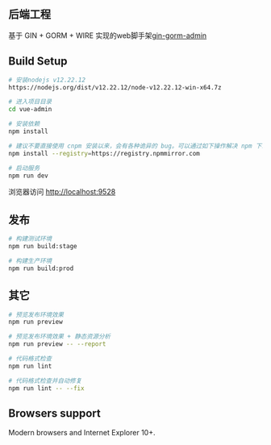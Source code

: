 ## 后端工程
基于 GIN + GORM + WIRE 实现的web脚手架[gin-gorm-admin](https://github.com/dot123/gin-gorm-admin)

## Build Setup

```bash
# 安装nodejs v12.22.12
https://nodejs.org/dist/v12.22.12/node-v12.22.12-win-x64.7z

# 进入项目目录
cd vue-admin

# 安装依赖
npm install

# 建议不要直接使用 cnpm 安装以来，会有各种诡异的 bug。可以通过如下操作解决 npm 下载速度慢的问题
npm install --registry=https://registry.npmmirror.com

# 启动服务
npm run dev
```

浏览器访问 [http://localhost:9528](http://localhost:9528)

## 发布

```bash
# 构建测试环境
npm run build:stage

# 构建生产环境
npm run build:prod
```

## 其它

```bash
# 预览发布环境效果
npm run preview

# 预览发布环境效果 + 静态资源分析
npm run preview -- --report

# 代码格式检查
npm run lint

# 代码格式检查并自动修复
npm run lint -- --fix
```

## Browsers support

Modern browsers and Internet Explorer 10+.
